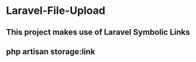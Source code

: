 # Laravel-File-Upload

## This project makes use of Laravel Symbolic Links

## php artisan storage:link
